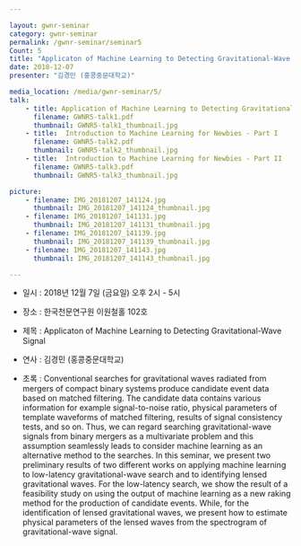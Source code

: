 ```yaml
---

layout: gwnr-seminar
category: gwnr-seminar
permalink: /gwnr-seminar/seminar5
Count: 5
title: "Applicaton of Machine Learning to Detecting Gravitational-Wave Signal"
date: 2018-12-07
presenter: "김경민 (홍콩중문대학교)"

media_location: /media/gwnr-seminar/5/
talk: 
    - title: Application of Machine Learning to Detecting Gravitational-Wave Signals
      filename: GWNR5-talk1.pdf 
      thumbnail: GWNR5-talk1_thumbnail.jpg
    - title:  Introduction to Machine Learning for Newbies - Part I
      filename: GWNR5-talk2.pdf 
      thumbnail: GWNR5-talk2_thumbnail.jpg
    - title:  Introduction to Machine Learning for Newbies - Part II
      filename: GWNR5-talk3.pdf 
      thumbnail: GWNR5-talk3_thumbnail.jpg      

picture:
    - filename: IMG_20181207_141124.jpg
      thumbnail: IMG_20181207_141124_thumbnail.jpg
    - filename: IMG_20181207_141131.jpg
      thumbnail: IMG_20181207_141131_thumbnail.jpg
    - filename: IMG_20181207_141139.jpg
      thumbnail: IMG_20181207_141139_thumbnail.jpg
    - filename: IMG_20181207_141143.jpg
      thumbnail: IMG_20181207_141143_thumbnail.jpg

---
```


* 일시 : 2018년 12월 7일 (금요일) 오후 2시 - 5시

* 장소 : 한국천문연구원 이원철홀 102호

* 제목 : Applicaton of Machine Learning to Detecting Gravitational-Wave Signal

* 연사 : 김경민 (홍콩중문대학교)

* 초록 : Conventional searches for gravitational waves radiated from mergers of compact binary systems produce candidate event data based on matched filtering. The candidate data contains various information for example signal-to-noise ratio, physical parameters of template waveforms of matched filtering, results of signal consistency tests, and so on. Thus, we can regard searching gravitational-wave signals from binary mergers as a multivariate problem and this assumption seamlessly leads to consider machine learning as an alternative method to the searches. In this seminar, we present two preliminary results of two different works on applying machine learning to low-latency gravitational-wave search and to identifying lensed gravitational waves. For the low-latency search, we show the result of a feasibility study on using the output of machine learning as a new raking method for the production of candidate events. While, for the identification of lensed gravitational waves, we present how to estimate physical parameters of the lensed waves from the spectrogram of gravitational-wave signal.